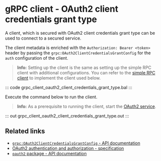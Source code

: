 # gRPC client - OAuth2 client credentials grant type 

A client, which is secured with OAuth2 client credentials grant type can be used to connect to a secured service.

The client metadata is enriched with the `Authorization: Bearer <token>` header by passing the `grpc:OAuth2ClientCredentialsGrantConfig` for the `auth` configuration of the client.

>**Info:** Setting up the client is the same as setting up the simple RPC client with additional configurations. You can refer to the [simple RPC client](/learn/by-example/grpc-client-simple/) to implement the client used below.

   ::: code grpc_client_oauth2_client_credentials_grant_type.bal :::

Execute the command below to run the client.

>**Info:** As a prerequisite to running the client, start the [OAuth2 service](/learn/by-example/grpc-service-oauth2/).

   ::: out grpc_client_oauth2_client_credentials_grant_type.out :::

## Related links
- [`grpc:OAuth2ClientCredentialsGrantConfig` - API documentation](https://lib.ballerina.io/ballerina/grpc/latest/records/OAuth2ClientCredentialsGrantConfig)
- [OAuth2 authentication and authorization - specification](/spec/grpc/#5118-client---oauth2)
- [`oauth2` package - API documentation](https://lib.ballerina.io/ballerina/oauth2/latest/)
